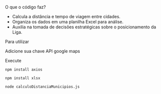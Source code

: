  O que o código faz? 
 * Calcula a distância e tempo de viagem entre cidades.
 * Organiza os dados em uma planilha Excel para análise.
 * Auxilia na tomada de decisões estratégicas sobre o posicionamento da Liga.

Para utilizar

Adicione sua chave API google maps

Execute

```
npm install axios

npm install xlsx

node calculoDistanciaMunicipios.js
```
